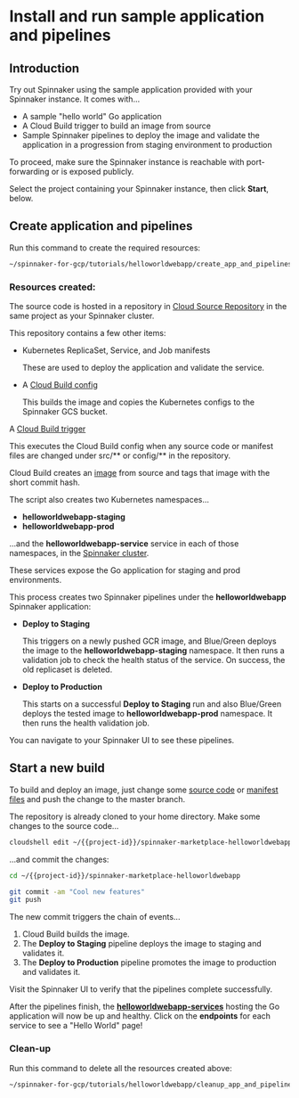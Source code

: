 # Install and run sample application and pipelines

## Introduction

Try out Spinnaker using the sample application provided with your Spinnaker instance. It comes with...

* A sample "hello world" Go application
* A Cloud Build trigger to build an image from source
* Sample Spinnaker pipelines to deploy the image and validate the application in a progression from staging environment to production

To proceed, make sure the Spinnaker instance is reachable with port-forwarding or is exposed publicly.

Select the project containing your Spinnaker instance, then click **Start**, below.

<walkthrough-project-billing-setup/>

## Create application and pipelines

Run this command to create the required resources:

```bash
~/spinnaker-for-gcp/tutorials/helloworldwebapp/create_app_and_pipelines.sh
```

### Resources created:

The source code is hosted in a repository in [Cloud Source Repository](https://source.cloud.google.com/{{project-id}}/spinnaker-marketplace-helloworldwebapp)
in the same project as your Spinnaker cluster.

This repository contains a few other items:

* Kubernetes ReplicaSet, Service, and Job manifests

  These are used to deploy the application and validate the service.

* A [Cloud Build config](https://source.cloud.google.com/{{project-id}}/spinnaker-marketplace-helloworldwebapp/+/master:cloudbuild.yaml)

  This builds the image and copies the Kubernetes configs to the Spinnaker GCS bucket.

A [Cloud Build trigger](https://console.developers.google.com/cloud-build/triggers?project={{project-id}}) 

  This executes the Cloud Build config when any source code or manifest files are changed under
  src/** or config/** in the repository.

Cloud Build creates an [image](https://gcr.io/{{project-id}}/spinnaker-marketplace-helloworldwebapp)
from source and tags that image with the short commit hash.

The script also creates two Kubernetes namespaces...
* **helloworldwebapp-staging**
* **helloworldwebapp-prod**

...and the **helloworldwebapp-service** service in each of those namespaces, in the [Spinnaker cluster](https://console.developers.google.com/kubernetes/discovery?project={{project-id}}).

These services expose the Go application for staging and prod environments.

This process creates two Spinnaker pipelines under the **helloworldwebapp** Spinnaker application:

* **Deploy to Staging**

  This triggers on a newly pushed GCR image, and Blue/Green deploys the image to the
  **helloworldwebapp-staging** namespace. It then runs a validation job to check the health status of the service. On
  success, the old replicaset is deleted.

* **Deploy to Production**

  This starts on a successful **Deploy to Staging** run and also Blue/Green deploys 
  the tested image to **helloworldwebapp-prod** namespace. It then runs the health validation job.

You can navigate to your Spinnaker UI to see these pipelines.

## Start a new build

To build and deploy an image, just change some [source code](https://source.cloud.google.com/{{project-id}}/spinnaker-marketplace-helloworldwebapp/+/master:src/main.go)
or [manifest files](https://source.cloud.google.com/{{project-id}}/spinnaker-marketplace-helloworldwebapp/+/master:config/) and push the change to the master branch. 

The repository is already cloned to your home directory. Make some changes to the source code...

```bash
cloudshell edit ~/{{project-id}}/spinnaker-marketplace-helloworldwebapp/src/main.go
```

...and commit the changes:
```bash
cd ~/{{project-id}}/spinnaker-marketplace-helloworldwebapp

git commit -am "Cool new features"
git push
```

The new commit triggers the chain of events...
1. Cloud Build builds the image.
2. The **Deploy to Staging** pipeline deploys the image to staging and validates it.
3. The **Deploy to Production** pipeline promotes the image to production and validates it.

Visit the Spinnaker UI to verify that the pipelines complete successfully.

After the pipelines finish, the [**helloworldwebapp-services**](https://console.developers.google.com/kubernetes/discovery?project={{project-id}})
hosting the Go application will now be up and healthy. Click on the **endpoints**
for each service to see a "Hello World" page!

### Clean-up

Run this command to delete all the resources created above:

```bash
~/spinnaker-for-gcp/tutorials/helloworldwebapp/cleanup_app_and_pipelines.sh && cd ~/spinnaker-for-gcp
```
